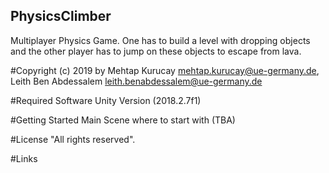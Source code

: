 ## PhysicsClimber
Multiplayer Physics Game. 
One has to build a level with dropping objects and the other player has to jump on these objects to escape from lava.

#Copyright (c) 2019 by
Mehtap Kurucay <mehtap.kurucay@ue-germany.de>, Leith Ben Abdessalem <leith.benabdessalem@ue-germany.de>

#Required Software
Unity Version (2018.2.7f1)

#Getting Started
Main Scene where to start with (TBA)

#License
"All rights reserved".

#Links
